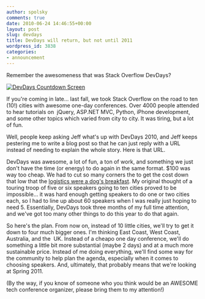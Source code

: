 ```yaml
---
author: spolsky
comments: true
date: 2010-06-24 14:46:55+00:00
layout: post
slug: devdays
title: DevDays will return, but not until 2011
wordpress_id: 3838
categories:
- announcement
---
```


Remember the awesomeness that was Stack Overflow DevDays?

[![DevDays Countdown Screen](http://blog.stackoverflow.com/wp-content/uploads/devdays-v21.png)](http://blog.stackoverflow.com/wp-content/uploads/devdays-v21.png)

If you're coming in late... last fall, we took Stack Overflow on the road to ten (10!) cities with awesome one-day conferences. Over 4000 people attended to hear tutorials on  jQuery, ASP.NET MVC, Python, iPhone development, and some other topics which varied from city to city. It was tiring, but a lot of fun.

Well, people keep asking Jeff what's up with DevDays 2010, and Jeff keeps pestering me to write a blog post so that he can just reply with a URL instead of needing to explain the whole story. Here is that URL.

DevDays was awesome, a lot of fun, a ton of work, and something we just don't have the time (or energy) to do again in the same format. $100 was way too cheap. We had to cut so many corners the to get the cost down that low that the [logistics were a dog's breakfast](http://www.inc.com/magazine/20091201/when-and-how-to-micromanage.html). My original thought of a touring troop of five or six speakers going to ten cities proved to be impossible... it was hard enough getting speakers to do one or two cities each, so I had to line up about 60 speakers when I was really just hoping to need 5. Essentially, DevDays took three months of my full time attention, and we've got too many other things to do this year to do that again.

So here's the plan. From now on, instead of 10 little cities, we'll try to get it down to four much bigger ones. I'm thinking East Coast, West Coast, Australia, and the  UK. Instead of a cheapo one day conference, we'll do something a little bit more substantial (maybe 2 days) and at a much more sustainable price. Instead of me doing everything, we'll find some way for the community to help plan the agenda, especially when it comes to choosing speakers. And, ultimately, that probably means that we're looking at Spring 2011.

(By the way, if you know of someone who you think would be an AWESOME tech conference organizer, please bring them to my attention!)
